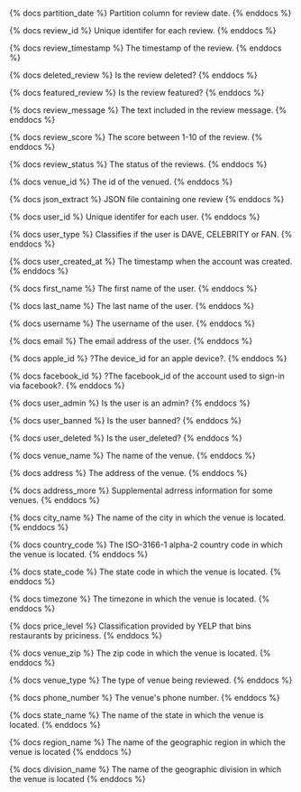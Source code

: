 {% docs partition_date %} Partition column for review date. {% enddocs %}

{% docs review_id %} Unique identifer for each review. {% enddocs %}

{% docs review_timestamp %} The timestamp of the review. {% enddocs %}

{% docs deleted_review %} Is the review deleted? {% enddocs %}

{% docs featured_review %} Is the review featured? {% enddocs %}

{% docs review_message %} The text included in the review message. {% enddocs %}

{% docs review_score %} The score between 1-10 of the review. {% enddocs %}

{% docs review_status %} The status of the reviews. {% enddocs %}

{% docs venue_id %} The id of the venued. {% enddocs %}

{% docs json_extract %} JSON file containing one review {% enddocs %}

{% docs user_id %} Unique identifer for each user. {% enddocs %}

{% docs user_type %} Classifies if the user is DAVE, CELEBRITY or FAN. {% enddocs %}

{% docs user_created_at %} The timestamp when the account was created. {% enddocs %}

{% docs first_name %} The first name of the user. {% enddocs %}

{% docs last_name %} The last name of the user. {% enddocs %}

{% docs username %} The username of the user. {% enddocs %}

{% docs email %} The email address of the user. {% enddocs %}

{% docs apple_id %} ?The device_id for an apple device?. {% enddocs %}

{% docs facebook_id %} ?The facebook_id of the account used to sign-in via facebook?. {% enddocs %}

{% docs user_admin %} Is the user is an admin? {% enddocs %}

{% docs user_banned %} Is the user banned? {% enddocs %}

{% docs user_deleted %} Is the user_deleted? {% enddocs %}

{% docs venue_name %} The name of the venue. {% enddocs %}

{% docs address %} The address of the venue. {% enddocs %}

{% docs address_more %} Supplemental adrress information for some venues. {% enddocs %}

{% docs city_name %} The name of the city in which the venue is located. {% enddocs %}

{% docs country_code %} The ISO-3166-1 alpha-2 country code in which the venue is located. {% enddocs %}

{% docs state_code %} The state code in which the venue is located. {% enddocs %}

{% docs timezone %} The timezone in which the venue is located. {% enddocs %}

{% docs price_level %} Classification provided by YELP that bins restaurants by priciness. {% enddocs %}

{% docs venue_zip %} The zip code in which the venue is located.  {% enddocs %}

{% docs venue_type %} The type of venue being reviewed. {% enddocs %}

{% docs phone_number %} The venue's phone number. {% enddocs %}


{% docs state_name %} The name of the state in which the venue is located.  {% enddocs %}

{% docs region_name %} The name of the geographic region in which the venue is located {% enddocs %}

{% docs division_name %} The name of the geographic division in which the venue is located {% enddocs %}